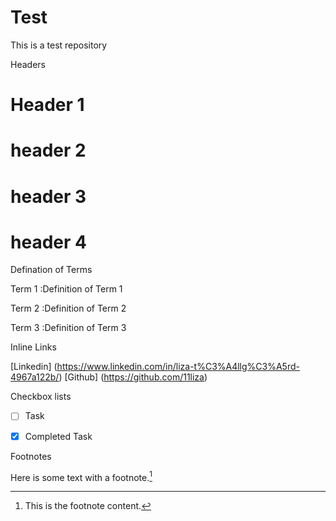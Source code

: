 # Test
This is a test repository


Headers

# Header 1

# header 2

# header 3

# header 4


Defination of Terms

   Term 1
:Definition of Term 1

   Term 2
:Definition of Term 2

   Term 3
:Definition of Term 3


Inline Links

[Linkedin] (https://www.linkedin.com/in/liza-t%C3%A4llg%C3%A5rd-4967a122b/)
[Github] (https://github.com/11liza)




Checkbox lists


- [ ] Task
- [x] Completed Task



Footnotes

Here is some text with a footnote.[^1]

[^1]: This is the footnote content.

